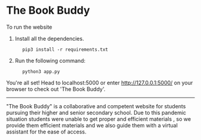 # **The Book Buddy**
To run the website 
1. Install all the dependencies.
```
      pip3 install -r requirements.txt
```

2. Run the following command:
```
      python3 app.py 
```
You're all set! Head to localhost:5000 or enter http://127.0.0.1:5000/ on your browser to check out 'The Book Buddy'.

-----------------------------------------------------------------------------------------------------------------------------------------------------------------------------------

"The Book Buddy" is a collaborative and competent website for students pursuing their higher and senior secondary school. Due to this pandemic situation students were unable to get proper and efficient materials  , so we provide them efficient materials and we also guide them with a virtual assistant for the ease of access.
